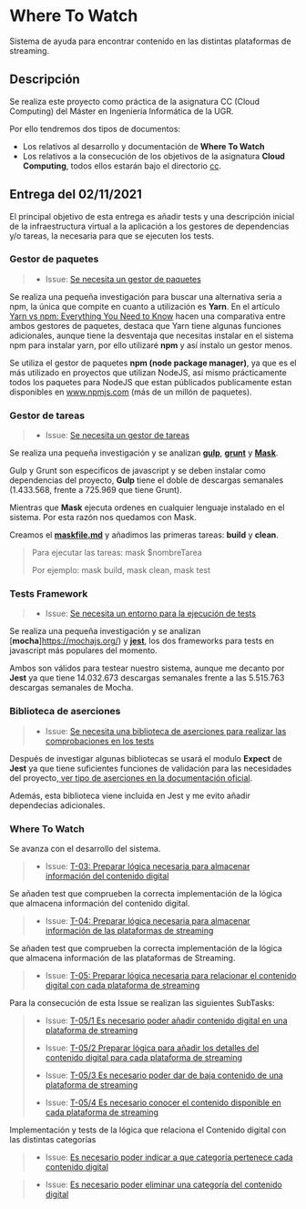 # Where To Watch

Sistema de ayuda para encontrar contenido en las distintas plataformas de streaming.

## Descripción

Se realiza este proyecto como práctica de la asignatura CC (Cloud Computing) del Máster en Ingeniería Informática de la UGR.

Por ello tendremos dos tipos de documentos:

* Los relativos al desarrollo y documentación de **Where To Watch**
* Los relativos a la consecución de los objetivos de la asignatura **Cloud Computing**, todos ellos estarán bajo el directorio [cc](./cc).

## Entrega del 02/11/2021

El principal objetivo de esta entrega es añadir tests y una descripción inicial de la infraestructura virtual a la aplicación a los gestores de dependencias y/o tareas, la necesaria para que se ejecuten los tests.

### Gestor de paquetes

>* Issue: [Se necesita un gestor de paquetes](https://github.com/Josalmer/where-to-watch/issues/30)

Se realiza una pequeña investigación para buscar una alternativa seria a npm, la única que compite en cuanto a utilización es **Yarn**. En el artículo [Yarn vs npm: Everything You Need to Know](https://www.sitepoint.com/yarn-vs-npm/) hacen una comparativa entre ambos gestores de paquetes, destaca que Yarn tiene algunas funciones adicionales, aunque tiene la desventaja que necesitas instalar en el sistema npm para instalar yarn, por ello utilizaré **npm** y así instalo un gestor menos.

Se utiliza el gestor de paquetes **npm (node package manager)**, ya que es el más utilizado en proyectos que utilizan NodeJS, así mismo prácticamente todos los paquetes para NodeJS que estan públicados publicamente estan disponibles en www.npmjs.com (más de un millón de paquetes).

### Gestor de tareas

>* Issue: [Se necesita un gestor de tareas](https://github.com/Josalmer/where-to-watch/issues/31)

Se realiza una pequeña investigación y se analizan [**gulp**](https://www.npmjs.com/package/gulp), [**grunt**](https://www.npmjs.com/package/grunt) y [**Mask**](https://github.com/jakedeichert/mask).

Gulp y Grunt son especificos de javascript y se deben instalar como dependencias del proyecto, **Gulp** tiene el doble de descargas semanales (1.433.568, frente a 725.969 que tiene Grunt).

Mientras que **Mask** ejecuta ordenes en cualquier lenguaje instalado en el sistema. Por esta razón nos quedamos con Mask.

Creamos el [**maskfile.md**](maskfile.md) y añadimos las primeras tareas: **build** y **clean**.

> Para ejecutar las tareas: mask $nombreTarea
>
> Por ejemplo: mask build, mask clean, mask test

### Tests Framework

>* Issue: [Se necesita un entorno para la ejecución de tests](https://github.com/Josalmer/where-to-watch/issues/32)

Se realiza una pequeña investigación y se analizan [**mocha**]https://mochajs.org/) y [**jest**](https://jestjs.io/es-ES/), los dos frameworks para tests en javascript más populares del momento.

Ambos son válidos para testear nuestro sistema, aunque me decanto por **Jest** ya que tiene 14.032.673 descargas semanales frente a las 5.515.763 descargas semanales de Mocha.

### Biblioteca de aserciones

>* Issue: [Se necesita una biblioteca de aserciones para realizar las comprobaciones en los tests](https://github.com/Josalmer/where-to-watch/issues/33)

Después de investigar algunas bibliotecas se usará el modulo **Expect** de **Jest** ya que tiene suficientes funciones de validación para las necesidades del proyecto,[ ver tipo de aserciones en la documentación oficial](https://jestjs.io/docs/expect).

Además, esta biblioteca viene incluida en Jest y me evito añadir dependecias adicionales.

### Where To Watch

Se avanza con el desarrollo del sistema.

>* Issue: [T-03: Preparar lógica necesaria para almacenar información del contenido digital](https://github.com/Josalmer/where-to-watch/issues/11)

Se añaden test que comprueben la correcta implementación de la lógica que almacena información del contenido digital.

>* Issue: [T-04: Preparar lógica necesaria para almacenar información de las plataformas de streaming](https://github.com/Josalmer/where-to-watch/issues/12)

Se añaden test que comprueben la correcta implementación de la lógica que almacena información de las plataformas de Streaming.

>* Issue: [T-05: Preparar lógica necesaria para relacionar el contenido digital con cada plataforma de streaming](https://github.com/Josalmer/where-to-watch/issues/13)

Para la consecución de esta Issue se realizan las siguientes SubTasks:

>* Issue: [T-05/1 Es necesario poder añadir contenido digital en una plataforma de streaming](https://github.com/Josalmer/where-to-watch/issues/36)
>
>* Issue: [T-05/2 Preparar lógica para añadir los detalles del contenido digital para cada plataforma de streaming](https://github.com/Josalmer/where-to-watch/issues/37)
>
>* Issue: [T-05/3 Es necesario poder dar de baja contenido de una plataforma de streaming](https://github.com/Josalmer/where-to-watch/issues/38)
>
>* Issue: [T-05/4 Es necesario conocer el contenido disponible en cada plataforma de streaming](https://github.com/Josalmer/where-to-watch/issues/39)

Implementación y tests de la lógica que relaciona el Contenido digital con las distintas categorías

>* Issue: [Es necesario poder indicar a que categoría pertenece cada contenido digital](https://github.com/Josalmer/where-to-watch/issues/43)

>* Issue: [Es necesario poder eliminar una categoría del contenido digital](https://github.com/Josalmer/where-to-watch/issues/44)
